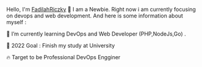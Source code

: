 Hello, I'm [FadilahRiczky](https://friczky.github.io) 👋
I am a Newbie. Right now i am currently focusing on devops and web development. And here is some information about myself :

 🌱 I’m currently learning DevOps and Web Developer (PHP,NodeJs,Go) .

🚀 2022 Goal : Finish my study at University

🔥 Target to be Professional DevOps Engginer



<!-- ## 🏆 Github Trophy -->
<!-- [![trophy](https://github-profile-trophy.vercel.app/?username=friczky)](https://github-profile-trophy.vercel.app/?username=friczky) -->


